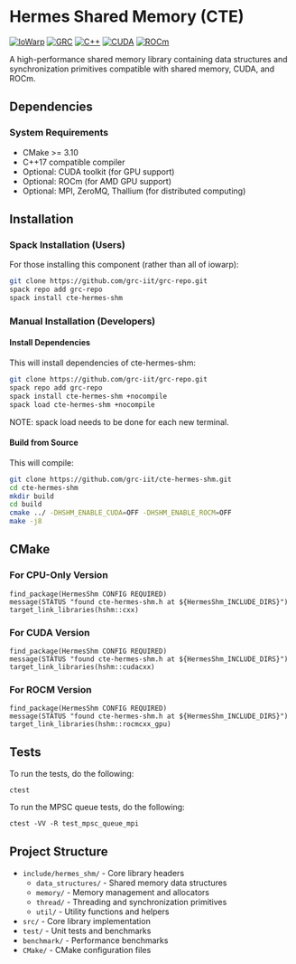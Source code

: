 
# Hermes Shared Memory (CTE)

[![IoWarp](https://img.shields.io/badge/IoWarp-GitHub-blue.svg)](http://github.com/iowarp)
[![GRC](https://img.shields.io/badge/GRC-Website-blue.svg)](https://grc.iit.edu/)
[![C++](https://img.shields.io/badge/C++-17-blue.svg)](https://isocpp.org/)
[![CUDA](https://img.shields.io/badge/CUDA-Compatible-green.svg)](https://developer.nvidia.com/cuda-zone)
[![ROCm](https://img.shields.io/badge/ROCm-Compatible-red.svg)](https://rocmdocs.amd.com/)

A high-performance shared memory library containing data structures and synchronization primitives compatible with shared memory, CUDA, and ROCm.

## Dependencies

### System Requirements
- CMake >= 3.10
- C++17 compatible compiler
- Optional: CUDA toolkit (for GPU support)
- Optional: ROCm (for AMD GPU support)
- Optional: MPI, ZeroMQ, Thallium (for distributed computing)

## Installation

### Spack Installation (Users)

For those installing this component (rather than all of iowarp):
```bash
git clone https://github.com/grc-iit/grc-repo.git
spack repo add grc-repo
spack install cte-hermes-shm
```

### Manual Installation (Developers)

#### Install Dependencies

This will install dependencies of cte-hermes-shm:
```bash
git clone https://github.com/grc-iit/grc-repo.git
spack repo add grc-repo
spack install cte-hermes-shm +nocompile
spack load cte-hermes-shm +nocompile
```

NOTE: spack load needs to be done for each new terminal.

#### Build from Source

This will compile:
```bash
git clone https://github.com/grc-iit/cte-hermes-shm.git
cd cte-hermes-shm
mkdir build
cd build
cmake ../ -DHSHM_ENABLE_CUDA=OFF -DHSHM_ENABLE_ROCM=OFF
make -j8
```

## CMake

### For CPU-Only Version
```
find_package(HermesShm CONFIG REQUIRED)
message(STATUS "found cte-hermes-shm.h at ${HermesShm_INCLUDE_DIRS}")
target_link_libraries(hshm::cxx)
```

### For CUDA Version
```
find_package(HermesShm CONFIG REQUIRED)
message(STATUS "found cte-hermes-shm.h at ${HermesShm_INCLUDE_DIRS}")
target_link_libraries(hshm::cudacxx)
```

### For ROCM Version
```
find_package(HermesShm CONFIG REQUIRED)
message(STATUS "found cte-hermes-shm.h at ${HermesShm_INCLUDE_DIRS}")
target_link_libraries(hshm::rocmcxx_gpu)
```

## Tests

To run the tests, do the following:
```
ctest
```

To run the MPSC queue tests, do the following:
```
ctest -VV -R test_mpsc_queue_mpi
```

## Project Structure

- `include/hermes_shm/` - Core library headers
  - `data_structures/` - Shared memory data structures
  - `memory/` - Memory management and allocators
  - `thread/` - Threading and synchronization primitives
  - `util/` - Utility functions and helpers
- `src/` - Core library implementation
- `test/` - Unit tests and benchmarks
- `benchmark/` - Performance benchmarks
- `CMake/` - CMake configuration files
